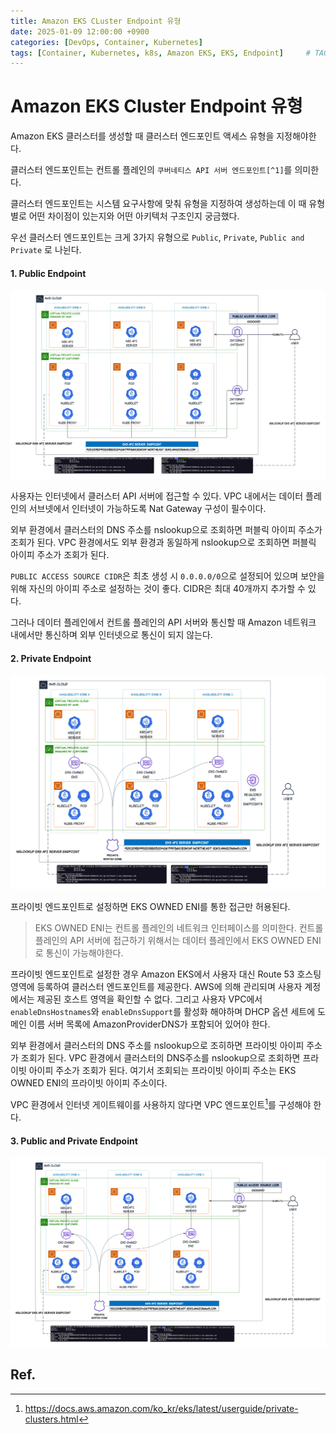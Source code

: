```yaml
---
title: Amazon EKS CLuster Endpoint 유형
date: 2025-01-09 12:00:00 +0900
categories: [DevOps, Container, Kubernetes]
tags: [Container, Kubernetes, k8s, Amazon EKS, EKS, Endpoint]     # TAG names should always be lowercase
---
```


# Amazon EKS Cluster Endpoint 유형

Amazon EKS 클러스터를 생성할 때 클러스터 엔드포인트 액세스 유형을 지정해야한다.

클러스터 엔드포인트는 컨트롤 플레인의 `쿠버네티스 API 서버 엔드포인트[^1]`를 의미한다. 

클러스터 엔드포인트는 시스템 요구사항에 맞춰 유형을 지정하여 생성하는데 이 때 유형별로 어떤 차이점이 있는지와 어떤 아키텍처 구조인지 궁금했다.

우선 클러스터 엔드포인트는 크게 3가지 유형으로 `Public`, `Private`, `Public and Private` 로 나뉜다.

#### 1. Public Endpoint
![alt text](/assets/img/posts/2025-01-06-Amazon_EKS_Endpoint_Type/public-endpoint.png)

사용자는 인터넷에서 클러스터 API 서버에 접근할 수 있다.
VPC 내에서는 데이터 플레인의 서브넷에서 인터넷이 가능하도록 Nat Gateway 구성이 필수이다.

외부 환경에서 클러스터의 DNS 주소를 nslookup으로 조회하면 퍼블릭 아이피 주소가 조회가 된다.
VPC 환경에서도 외부 환경과 동일하게 nslookup으로 조회하면 퍼블릭 아이피 주소가 조회가 된다.

`PUBLIC ACCESS SOURCE CIDR`은 최초 생성 시 `0.0.0.0/0`으로 설정되어 있으며 보안을 위해 자신의 아이피 주소로 설정하는 것이 좋다.
CIDR은 최대 40개까지 추가할 수 있다.

그러나 데이터 플레인에서 컨트롤 플레인의 API 서버와 통신할 때 Amazon 네트워크 내에서만 통신하며 외부 인터넷으로 통신이 되지 않는다.

#### 2. Private Endpoint
![alt text](/assets/img/posts/2025-01-06-Amazon_EKS_Endpoint_Type/private-endpoint.png)

프라이빗 엔드포인트로 설정하면 EKS OWNED ENI를 통한 접근만 허용된다.
> EKS OWNED ENI는 컨트롤 플레인의 네트워크 인터페이스를 의미한다.
컨트롤 플레인의 API 서버에 접근하기 위해서는 데이터 플레인에서 EKS OWNED ENI로 통신이 가능해야한다.

프라이빗 엔드포인트로 설정한 경우 Amazon EKS에서 사용자 대신 Route 53 호스팅 영역에 등록하여 클러스터 엔드포인트를 제공한다. AWS에 의해 관리되며 사용자 계정에서는 제공된 호스트 영역을 확인할 수 없다.
그리고 사용자 VPC에서 `enableDnsHostnames`와 `enableDnsSupport`를 활성화 해야하며 DHCP 옵션 세트에 도메인 이름 서버 목록에 AmazonProviderDNS가 포함되어 있어야 한다.

외부 환경에서 클러스터의 DNS 주소를 nslookup으로 조히하면 프라이빗 아이피 주소가 조회가 된다.
VPC 환경에서 클러스터의 DNS주소를 nslookup으로 조회하면 프라이빗 아이피 주소가 조회가 된다.
여기서 조회되는 프라이빗 아이피 주소는 EKS OWNED ENI의 프라이빗 아이피 주소이다.

VPC 환경에서 인터넷 게이트웨이를 사용하지 않다면 VPC 엔드포인트[^2]를 구성해야 한다.


#### 3. Public and Private Endpoint
![alt text](/assets/img/posts/2025-01-06-Amazon_EKS_Endpoint_Type/public-and-private-endpoint.png)




## Ref.
[^1]: https://docs.aws.amazon.com/ko_kr/eks/latest/userguide/cluster-endpoint.html
[^2]: https://docs.aws.amazon.com/ko_kr/eks/latest/userguide/private-clusters.html